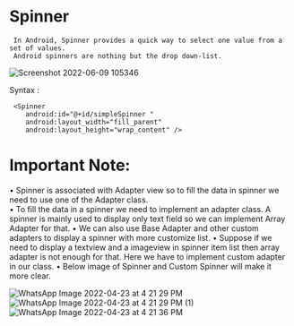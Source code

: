 # Spinner
     In Android, Spinner provides a quick way to select one value from a set of values. 
     Android spinners are nothing but the drop down-list.
     
![Screenshot 2022-06-09 105346](https://user-images.githubusercontent.com/101108540/172770613-c8ea7495-5883-4299-a3c8-aa434823bae1.jpg)
     

Syntax :

     <Spinner
        android:id="@+id/simpleSpinner "
        android:layout_width="fill_parent"
        android:layout_height="wrap_content" />
        
        
# Important Note: 

• Spinner is associated with Adapter view so to fill the data in spinner we need to use one of the Adapter class.        
• To fill the data in a spinner we need to implement an adapter class. A spinner is mainly used to display only text field so we can implement Array Adapter for that.
• We can also use Base Adapter and other custom adapters to display a spinner with more customize list.
• Suppose if we need to display a textview and a imageview in spinner item list then array adapter is not enough for that. Here we have to implement custom adapter in our class. 
• Below image of Spinner and Custom Spinner will make it more clear.

![WhatsApp Image 2022-04-23 at 4 21 29 PM](https://user-images.githubusercontent.com/101108540/164891551-026e3d5c-c823-4ef7-ad11-ebacbd20471d.jpeg)
![WhatsApp Image 2022-04-23 at 4 21 29 PM (1)](https://user-images.githubusercontent.com/101108540/164891555-812d8583-8319-41fd-aadc-8c03e0fc4b13.jpeg)
![WhatsApp Image 2022-04-23 at 4 21 36 PM](https://user-images.githubusercontent.com/101108540/164891562-a2077ea5-828e-4f83-951f-ff43b0401bba.jpeg)
